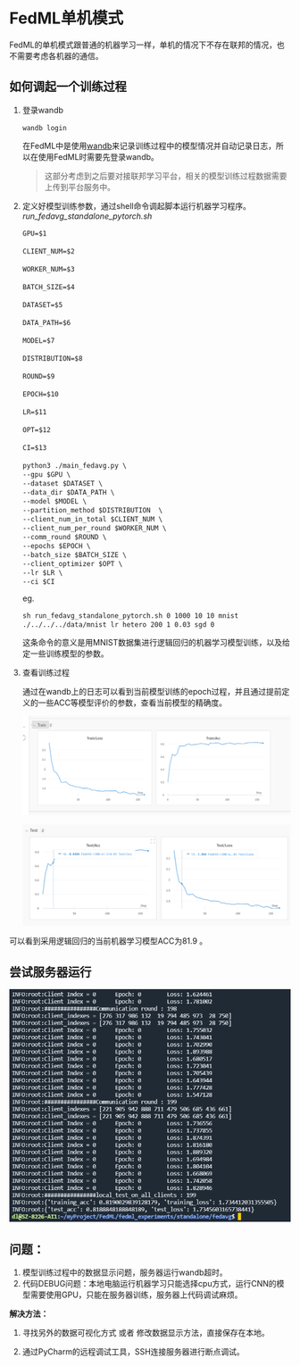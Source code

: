 # FedML单机模式

FedML的单机模式跟普通的机器学习一样，单机的情况下不存在联邦的情况，也不需要考虑各机器的通信。

## 如何调起一个训练过程

1. 登录wandb

   ```shell
   wandb login
   ```

   在FedML中是使用[wandb](../wandb.py)来记录训练过程中的模型情况并自动记录日志，所以在使用FedML时需要先登录wandb。

   > 这部分考虑到之后要对接联邦学习平台，相关的模型训练过程数据需要上传到平台服务中。

2. 定义好模型训练参数，通过shell命令调起脚本运行机器学习程序。
   *run_fedavg_standalone_pytorch.sh*

   ```shell
   GPU=$1
   
   CLIENT_NUM=$2
   
   WORKER_NUM=$3
   
   BATCH_SIZE=$4
   
   DATASET=$5
   
   DATA_PATH=$6
   
   MODEL=$7
   
   DISTRIBUTION=$8
   
   ROUND=$9
   
   EPOCH=$10
   
   LR=$11
   
   OPT=$12
   
   CI=$13
   
   python3 ./main_fedavg.py \
   --gpu $GPU \
   --dataset $DATASET \
   --data_dir $DATA_PATH \
   --model $MODEL \
   --partition_method $DISTRIBUTION  \
   --client_num_in_total $CLIENT_NUM \
   --client_num_per_round $WORKER_NUM \
   --comm_round $ROUND \
   --epochs $EPOCH \
   --batch_size $BATCH_SIZE \
   --client_optimizer $OPT \
   --lr $LR \
   --ci $CI
   ```

   eg.

   ```shell
   sh run_fedavg_standalone_pytorch.sh 0 1000 10 10 mnist ./../../../data/mnist lr hetero 200 1 0.03 sgd 0
   ```

   这条命令的意义是用MNIST数据集进行逻辑回归的机器学习模型训练，以及给定一些训练模型的参数。

3. 查看训练过程

   通过在wandb上的日志可以看到当前模型训练的epoch过程，并且通过提前定义的一些ACC等模型评价的参数，查看当前模型的精确度。

   ![](../../image/fedavg_train.png)

   ![](../../image/fedavg_test.png)

可以看到采用逻辑回归的当前机器学习模型ACC为81.9 。

## 尝试服务器运行

![](../../image/ai1_fedavg_standalone_result.png)

## 问题：

1. 模型训练过程中的数据显示问题，服务器运行wandb超时。
2. 代码DEBUG问题：本地电脑运行机器学习只能选择cpu方式，运行CNN的模型需要使用GPU，只能在服务器训练，服务器上代码调试麻烦。

**解决方法：**

1. 寻找另外的数据可视化方式 或者 修改数据显示方法，直接保存在本地。

2. 通过PyCharm的远程调试工具，SSH连接服务器进行断点调试。
